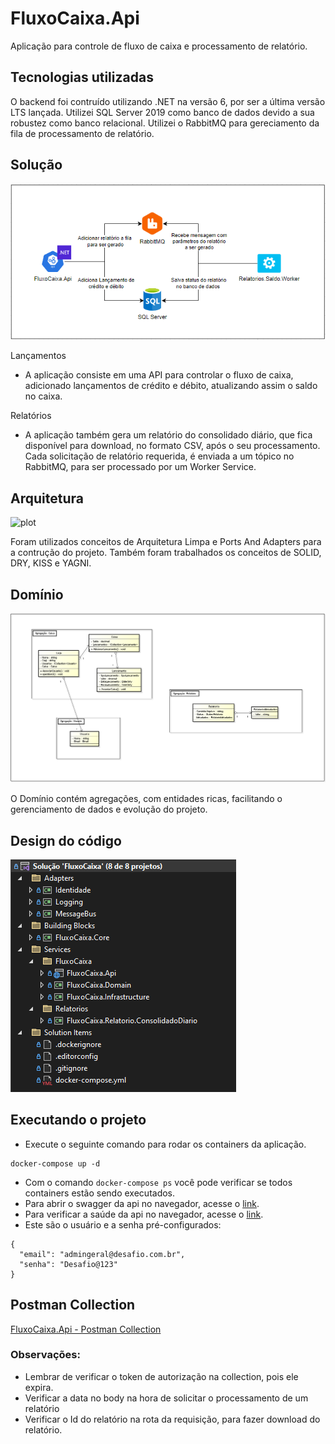 # FluxoCaixa.Api


Aplicação para controle de fluxo de caixa e processamento de relatório.


## Tecnologias utilizadas


O backend foi contruído utilizando .NET na versão 6, por ser a última versão LTS lançada. Utilizei SQL Server 2019 como banco de dados devido a sua robustez como banco relacional. Utilizei o RabbitMQ para gereciamento da fila de processamento de relatório.



## Solução

![plot](./images/solucao.png)


Lançamentos
  - A aplicação consiste em uma API para controlar o fluxo de caixa,      adicionado lançamentos de crédito e débito, atualizando assim o saldo no caixa.

Relatórios
  - A aplicação também gera um relatório do consolidado diário, que fica disponível para download, no formato CSV, após o seu processamento.
  Cada solicitação de relatório requerida, é enviada a um tópico no RabbitMQ, para ser processado por um Worker Service.

## Arquitetura

![plot](./images/dependency-map.svg)

Foram utilizados conceitos de Arquitetura Limpa e Ports And Adapters para a contrução do projeto.
Também foram trabalhados os conceitos de SOLID, DRY, KISS e YAGNI.

## Domínio

![plot](./images/dominio.png)

O Domínio contém agregações, com entidades ricas, facilitando o gerenciamento de dados e evolução do projeto.

## Design do código

![plot](./images/design.png)

## Executando o projeto

- Execute o seguinte comando para rodar os containers da aplicação.
```
docker-compose up -d
```

- Com o comando `docker-compose ps` você pode verificar se todos containers estão sendo executados.
- Para abrir o swagger da api no navegador, acesse o [link](http://127.0.0.1:8001/swagger/index.html).
- Para verificar a saúde da api no navegador, acesse o [link](http://127.0.0.1:8001/healthz).
- Este são o usuário e a senha pré-configurados:
```
{
  "email": "admingeral@desafio.com.br",
  "senha": "Desafio@123"
}
```

## Postman Collection

[FluxoCaixa.Api - Postman Collection](./examples/FluxoCaixa.Api%20-%20Collection.postman_collection.json)

### Observações:
- Lembrar de verificar o token de autorização na collection, pois ele expira.
- Verificar a data no body na hora de solicitar o processamento de um relatório
- Verificar o Id do relatório na rota da requisição, para fazer download do relatório.
